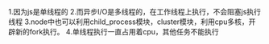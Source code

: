<!-- nodejs 为啥适合做 IO 密集型不适合做 CPU 密集型 -->
1.因为js是单线程的
2.而异步I/O是多线程的，在工作线程上执行，不会阻塞js执行线程
3.node中也可以利用child_process模块，cluster模块，利用cpu多核，开辟新的fork执行。
4.单线程执行一直占用着cpu，其他任务不能执行